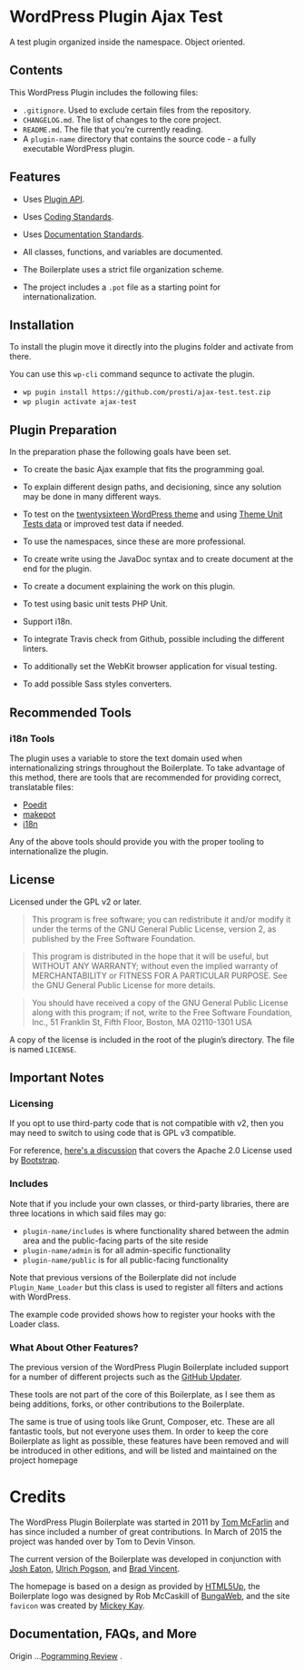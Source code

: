 # WordPress Plugin Ajax Test

A test plugin organized inside the namespace. Object oriented.

## Contents

This WordPress Plugin includes the following files:

* `.gitignore`. Used to exclude certain files from the repository.
* `CHANGELOG.md`. The list of changes to the core project.
* `README.md`. The file that you’re currently reading.
* A `plugin-name` directory that contains the source code - a fully executable WordPress plugin.

## Features

* Uses [Plugin API](http://codex.wordpress.org/Plugin_API).
* Uses [Coding Standards](http://codex.wordpress.org/WordPress_Coding_Standards).
* Uses [Documentation Standards](https://make.wordpress.org/core/handbook/best-practices/inline-documentation-standards/php/).

* All classes, functions, and variables are documented.
* The Boilerplate uses a strict file organization scheme.
* The project includes a `.pot` file as a starting point for internationalization.

## Installation

To install the plugin move it directly into the plugins folder and activate from there.

You can use this `wp-cli` command sequnce to activate the plugin.
* `wp pugin install https://github.com/prosti/ajax-test.test.zip`
* `wp plugin activate ajax-test`

## Plugin Preparation

In the preparation phase the following goals have been set.

* To create the basic Ajax example that fits the programming goal.

* To explain different design paths, and decisioning, since any solution may be
done in many different ways.

* To test on the [twentysixteen WordPress theme](https://wordpress.org/themes/twentysixteen/) and using [Theme Unit Tests data](https://codex.wordpress.org/Theme_Unit_Test) or improved test data if needed.

* To use the namespaces, since these are more professional.

* To create write using the JavaDoc syntax and to create document at the end for the plugin.

* To create a document explaining the work on this plugin.

* To test using basic unit tests PHP Unit.

* Support i18n.

* To integrate Travis check from Github, possible including the different linters.

* To additionally set the WebKit browser application for visual testing.

* To add possible Sass styles converters.


## Recommended Tools

### i18n Tools

The plugin uses a variable to store the text domain used when internationalizing strings throughout the Boilerplate. To take advantage of this method, there are tools that are recommended for providing correct, translatable files:

* [Poedit](http://www.poedit.net/)
* [makepot](http://i18n.svn.wordpress.org/tools/trunk/)
* [i18n](https://github.com/grappler/i18n)

Any of the above tools should provide you with the proper tooling to internationalize the plugin.

## License

Licensed under the GPL v2 or later.

> This program is free software; you can redistribute it and/or modify it under the terms of the GNU General Public License, version 2, as published by the Free Software Foundation.

> This program is distributed in the hope that it will be useful, but WITHOUT ANY WARRANTY; without even the implied warranty of MERCHANTABILITY or FITNESS FOR A PARTICULAR PURPOSE. See the GNU General Public License for more details.

> You should have received a copy of the GNU General Public License along with this program; if not, write to the Free Software Foundation, Inc., 51 Franklin St, Fifth Floor, Boston, MA 02110-1301 USA

A copy of the license is included in the root of the plugin’s directory. The file is named `LICENSE`.

## Important Notes

### Licensing

If you opt to use third-party code that is not compatible with v2, then you may need to switch to using code that is GPL v3 compatible.

For reference, [here's a discussion](http://make.wordpress.org/themes/2013/03/04/licensing-note-apache-and-gpl/) that covers the Apache 2.0 License used by [Bootstrap](http://twitter.github.io/bootstrap/).

### Includes

Note that if you include your own classes, or third-party libraries, there are three locations in which said files may go:

* `plugin-name/includes` is where functionality shared between the admin area and the public-facing parts of the site reside
* `plugin-name/admin` is for all admin-specific functionality
* `plugin-name/public` is for all public-facing functionality

Note that previous versions of the Boilerplate did not include `Plugin_Name_Loader` but this class is used to register all filters and actions with WordPress.

The example code provided shows how to register your hooks with the Loader class.

### What About Other Features?

The previous version of the WordPress Plugin Boilerplate included support for a number of different projects such as the [GitHub Updater](https://github.com/afragen/github-updater).

These tools are not part of the core of this Boilerplate, as I see them as being additions, forks, or other contributions to the Boilerplate.

The same is true of using tools like Grunt, Composer, etc. These are all fantastic tools, but not everyone uses them. In order to  keep the core Boilerplate as light as possible, these features have been removed and will be introduced in other editions, and will be listed and maintained on the project homepage

# Credits

The WordPress Plugin Boilerplate was started in 2011 by [Tom McFarlin](http://twitter.com/tommcfarlin/) and has since included a number of great contributions. In March of 2015 the project was handed over by Tom to Devin Vinson.

The current version of the Boilerplate was developed in conjunction with [Josh Eaton](https://twitter.com/jjeaton), [Ulrich Pogson](https://twitter.com/grapplerulrich), and [Brad Vincent](https://twitter.com/themergency).

The homepage is based on a design as provided by [HTML5Up](http://html5up.net), the Boilerplate logo was designed by  Rob McCaskill of [BungaWeb](http://bungaweb.com), and the site `favicon` was created by [Mickey Kay](https://twitter.com/McGuive7).

## Documentation, FAQs, and More

Origin ...[Pogramming Review](https://programming-review/) .

